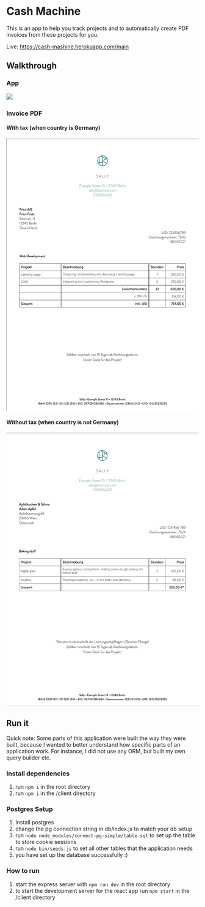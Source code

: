 # Cash Machine
This is an app to help you track projects and to automatically create PDF invoices from these projects for you.

Live: https://cash-mashine.herokuapp.com/main

## Walkthrough
### App
![](walkthrough.gif)

### Invoice PDF
#### With tax (when country is Germany)
![](invoice_with_tax.png)

#### Without tax (when country is not Germany)
![](invoice_without_tax.png)

## Run it
Quick note: Some parts of this application were built the way they were built, because I wanted to better understand how specific parts of an application work. For instance, I did not use any ORM, but built my own query builder etc.

### Install dependencies
1. run `npm i` in the root directory
2. run `npm i` in the /client directory

### Postgres Setup
1. Install postgres
2. change the pg connection string in db/index.js to match your db setup
3. run `node node_modules/connect-pg-simple/table.sql` to set up the table to store cookie sessions
4. run `node bin/seeds.js` to set all other tables that the application needs
5. you have set up the database successfully :)

### How to run
1. start the express server with `npm run dev` in the root directory
2. to start the development server for the react app run `npm start` in the /client directory
